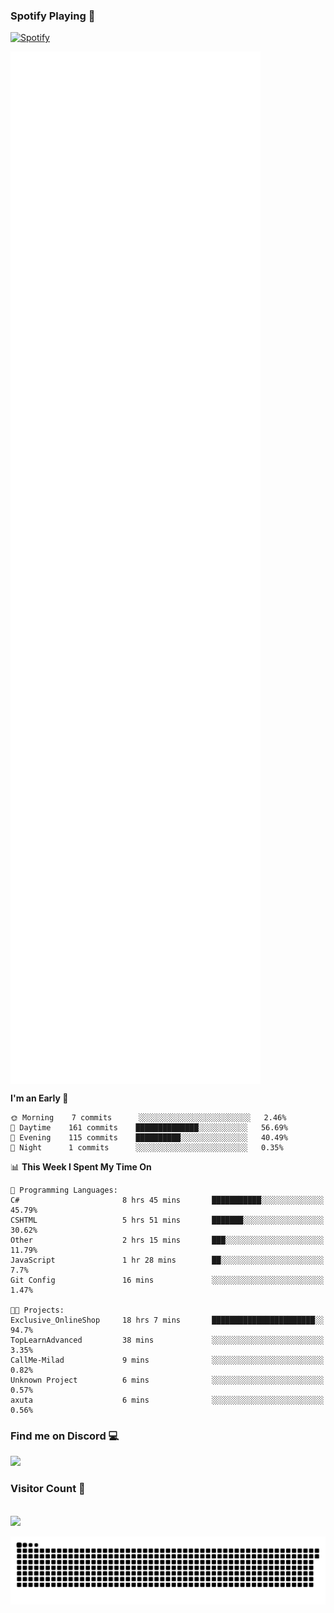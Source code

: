 ### Spotify Playing 🎵
[![Spotify](https://spotify-livestats-callme-milad.vercel.app/api/spotify)](https://open.spotify.com/user/314mrt6dxn5cqoxklh3thbwlr6by)

<img align="center" src="/github-metrics.svg" alt="Metrics" width="400">

<!--START_SECTION:waka-->
**I'm an Early 🐤** 

```text
🌞 Morning    7 commits      ░░░░░░░░░░░░░░░░░░░░░░░░░   2.46% 
🌆 Daytime    161 commits    ██████████████░░░░░░░░░░░   56.69% 
🌃 Evening    115 commits    ██████████░░░░░░░░░░░░░░░   40.49% 
🌙 Night      1 commits      ░░░░░░░░░░░░░░░░░░░░░░░░░   0.35%

```


📊 **This Week I Spent My Time On** 

```text
💬 Programming Languages: 
C#                       8 hrs 45 mins       ███████████░░░░░░░░░░░░░░   45.79% 
CSHTML                   5 hrs 51 mins       ███████░░░░░░░░░░░░░░░░░░   30.62% 
Other                    2 hrs 15 mins       ███░░░░░░░░░░░░░░░░░░░░░░   11.79% 
JavaScript               1 hr 28 mins        ██░░░░░░░░░░░░░░░░░░░░░░░   7.7% 
Git Config               16 mins             ░░░░░░░░░░░░░░░░░░░░░░░░░   1.47%

🐱‍💻 Projects: 
Exclusive_OnlineShop     18 hrs 7 mins       ███████████████████████░░   94.7% 
TopLearnAdvanced         38 mins             ░░░░░░░░░░░░░░░░░░░░░░░░░   3.35% 
CallMe-Milad             9 mins              ░░░░░░░░░░░░░░░░░░░░░░░░░   0.82% 
Unknown Project          6 mins              ░░░░░░░░░░░░░░░░░░░░░░░░░   0.57% 
axuta                    6 mins              ░░░░░░░░░░░░░░░░░░░░░░░░░   0.56%

```


<!--END_SECTION:waka-->

### Find me on Discord 💻
<a href="https://discord.gg/pQVcABAxAy" rel="nofollow"> 
  <img src="https://discord.c99.nl/widget/theme-3/977957889358573609.png" data-canonical-src="https://discord.c99.nl/widget/theme-3/977957889358573609.png" style="max-width: 100%;"></a>

### Visitor Count 🔢
<p align="left"> 
  <br>
  <img src="https://profile-counter.glitch.me/callme-devil/count.svg" />
</p>

<img src="https://github.com/callme-devil/callme-devil/blob/output/github-contribution-grid-snake.svg" alt="snake" style="max-width: 100%;">
